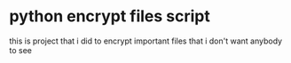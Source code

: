 # python encrypt files script
this is project that i did to encrypt important files that i don't want anybody to see 


